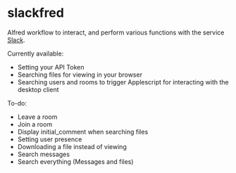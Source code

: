 slackfred
=========

Alfred workflow to interact, and perform various functions with the service [Slack](http://slack.com/).

Currently available:
* Setting your API Token
* Searching files for viewing in your browser
* Searching users and rooms to trigger Applescript for interacting with the desktop client

To-do:
* Leave a room
* Join a room
* Display initial_comment when searching files
* Setting user presence
* Downloading a file instead of viewing
* Search messages
* Search everything (Messages and files)

